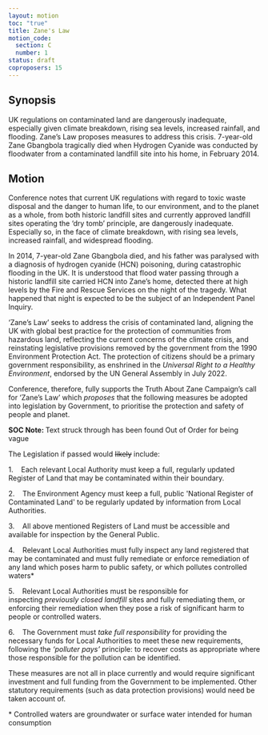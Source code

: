 ```yaml
---
layout: motion
toc: "true"
title: Zane's Law
motion_code:
  section: C
  number: 1
status: draft
coproposers: 15
---
```

## Synopsis

UK regulations on contaminated land are dangerously inadequate, especially given climate breakdown, rising sea levels, increased rainfall, and flooding. Zane’s Law proposes measures to address this crisis. 7-year-old Zane Gbangbola tragically died when Hydrogen Cyanide was conducted by floodwater from a contaminated landfill site into his home, in February 2014.

## Motion

Conference notes that current UK regulations with regard to toxic waste disposal and the danger to human life, to our environment, and to the planet as a whole, from both historic landfill sites and currently approved landfill sites operating the ‘dry tomb’ principle, are dangerously inadequate. Especially so, in the face of climate breakdown, with rising sea levels, increased rainfall, and widespread flooding.

In 2014, 7-year-old Zane Gbangbola died, and his father was paralysed with a diagnosis of hydrogen cyanide (HCN) poisoning, during catastrophic flooding in the UK. It is understood that flood water passing through a historic landfill site carried HCN into Zane’s home, detected there at high levels by the Fire and Rescue Services on the night of the tragedy. What happened that night is expected to be the subject of an Independent Panel Inquiry.

‘Zane’s Law’ seeks to address the crisis of contaminated land, aligning the UK with global best practice for the protection of communities from hazardous land, reflecting the current concerns of the climate crisis, and reinstating legislative provisions removed by the government from the 1990 Environment Protection Act. The protection of citizens should be a primary government responsibility, as enshrined in the *Universal Right to a Healthy Environment*, endorsed by the UN General Assembly in July 2022.

Conference, therefore, fully supports the Truth About Zane Campaign’s call for ‘Zane’s Law’ which *proposes* that the following measures be adopted into legislation by Government, to prioritise the protection and safety of people and planet.

<p class="alert d-inline-block alert-primary"><strong>SOC Note: </strong> Text struck through has been found Out of Order for being vague</p>

The Legislation if passed would ~~likely~~ include:

1.    Each relevant Local Authority must keep a full, regularly updated Register of Land that may be contaminated within their boundary.

2.    The Environment Agency must keep a full, public 'National Register of Contaminated Land' to be regularly updated by information from Local Authorities.

3.    All above mentioned Registers of Land must be accessible and available for inspection by the General Public.

4.    Relevant Local Authorities must fully inspect any land registered that may be contaminated and must fully remediate or enforce remediation of any land which poses harm to public safety, or which pollutes controlled waters*

5.    Relevant Local Authorities must be responsible for inspecting *previously closed landfill* sites and fully remediating them, or enforcing their remediation when they pose a risk of significant harm to people or controlled waters.

6.    The Government must *take full responsibility* for providing the necessary funds for Local Authorities to meet these new requirements, following the *‘polluter pays’* principle: to recover costs as appropriate where those responsible for the pollution can be identified.

These measures are not all in place currently and would require significant investment and full funding from the Government to be implemented. Other statutory requirements (such as data protection provisions) would need be taken account of.

\* Controlled waters are groundwater or surface water intended for human consumption